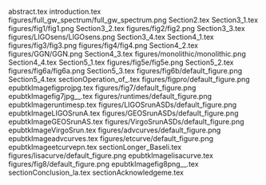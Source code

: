 abstract.tex
introduction.tex
figures/full_gw_spectrum/full_gw_spectrum.png
Section2.tex
Section3_1.tex
figures/fig1/fig1.png
Section3_2.tex
figures/fig2/fig2.png
Section3_3.tex
figures/LIGOsens/LIGOsens.png
Section3_4.tex
Section4_1.tex
figures/fig3/fig3.png
figures/fig4/fig4.png
Section4_2.tex
figures/GGN/GGN.png
Section4_3.tex
figures/monolithic/monolithic.png
Section4_4.tex
Section5_1.tex
figures/fig5e/fig5e.png
Section5_2.tex
figures/fig6a/fig6a.png
Section5_3.tex
figures/fig6b/default_figure.png
Section5_4.tex
sectionOperation_of_.tex
figures/figpro/default_figure.png
epubtkImagefigprojpg.tex
figures/fig7/default_figure.png
epubtkImagefig7jpg__.tex
figures/runtimes/default_figure.png
epubtkImageruntimesp.tex
figures/LIGOSrunASDs/default_figure.png
epubtkImageLIGOSrunA.tex
figures/GEOSrunASDs/default_figure.png
epubtkImageGEOSrunAS.tex
figures/VirgoSrunASDs/default_figure.png
epubtkImageVirgoSrun.tex
figures/advcurves/default_figure.png
epubtkImageadvcurves.tex
figures/etcurve/default_figure.png
epubtkImageetcurvepn.tex
sectionLonger_Baseli.tex
figures/lisacurve/default_figure.png
epubtkImagelisacurve.tex
figures/fig8/default_figure.png
epubtkImagefig8png__.tex
sectionConclusion_la.tex
sectionAcknowledgeme.tex
